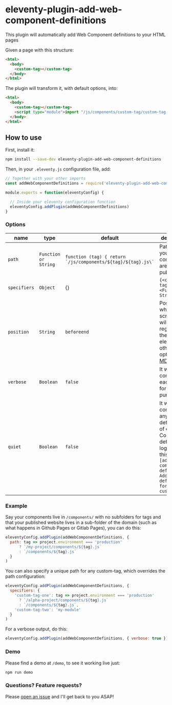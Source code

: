 # eleventy-plugin-add-web-component-definitions

This plugin will automatically add Web Component definitions to your HTML pages

Given a page with this structure:
```html
<html>
  <body>
    <custom-tag></custom-tag>
  </body>
</html>
```

The plugin will transform it, with default options, into:
```html
<html>
  <body>
    <custom-tag></custom-tag>
    <script type="module">import "/js/components/custom-tag/custom-tag.js"</script>
  </body>
</html>
```

## How to use

First, install it:
```bash
npm install --save-dev eleventy-plugin-add-web-component-definitions
```

Then, in your `.eleventy.js` configuration file, add:
```js
// Together with your other imports
const addWebComponentDefinitions = require('eleventy-plugin-add-web-component-definitions')

module.exports = function(eleventyConfig) {

  // Inside your eleventy configuration function
  eleventyConfig.addPlugin(addWebComponentDefinitions)
}
```

### Options

| name           |  type      | default          | description         |
|----------------|------------|------------------|---------------------|
| `path`         | `Function or String` | ``function (tag) { return `/js/components/${tag}/${tag}.js\` `` | Path where your components are published |
| `specifiers` | `Object` | {}  | `{<custom-tag>: <Function or String>}` |
| `position`     | `String`   | `beforeend`      | Position where the script tag will be put in regards to the `body` element, see other options in [MDN web](https://developer.mozilla.org/en-US/docs/Web/API/Element/insertAdjacentHTML) |
| `verbose`      | `Boolean`  | `false`          | It will console log each step, for debug purposes |
| `quiet`        | `Boolean`  | `false`          | It won't console log anything. By default, a log of each Web Component definition is log out with this format: `[add-web-component-definitions] Adding definition for tag: custom-tag`|

### Example

Say your components live in `/components/` with no subfolders for tags and that your published website lives in a sub-folder of the domain (such as what happens in Github Pages or Gitlab Pages), you can do this:

```js
eleventyConfig.addPlugin(addWebComponentDefinitions, {
  path: tag => project.environment === 'production'
      ? `/my-project/components/${tag}.js`
      : `/components/${tag}.js`
  }
)
```
You can also specify a unique path for any custom-tag, which overrides the path configuration:

```js
eleventyConfig.addPlugin(addWebComponentDefinitions, {
  specifiers: {
    'custom-tag-one': tag => project.environment === 'production'
      ? `/alpha-project/components/${tag}.js`
      : `/components/${tag}.js`,
    'custom-tag-two': 'my-module'
  }
)
```


For a verbose output, do this:
```js
eleventyConfig.addPlugin(addWebComponentDefinitions, { verbose: true })
```

### Demo

Please find a demo at `/demo`, to see it working live just:
```sh
npm run demo
```

### Questions? Feature requests?

Please [open an issue](https://github.com/jdvivar/eleventy-plugin-add-web-component-definitions/issues/new) and I'll get back to you ASAP!